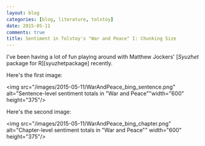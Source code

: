 ```yaml
---
layout: blog
categories: [blog, literature, tolstoy] 
date: 2015-05-11
comments: true
title: Sentiment in Tolstoy's "War and Peace" I: Chunking Size
---
```


I've been having a lot of fun playing around with Matthew Jockers'
[*Syuzhet* package for R][syuzhetpackage] recently.

Here's the first image:

<img src="/images/2015-05-11/WarAndPeace_bing_sentence.png" alt="Sentence-level sentiment totals in "War and Peace""width="600" height="375"/>

Here's the second image:

<img src="/images/2015-05-11/WarAndPeace_bing_chapter.png" alt="Chapter-level sentiment totals in "War and Peace"" width="600" height="375"/>
